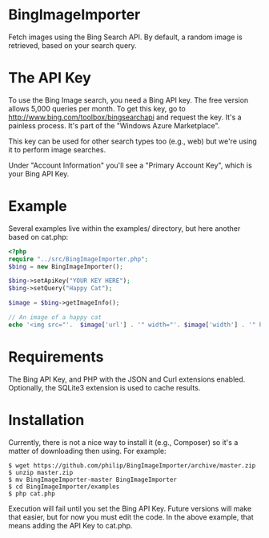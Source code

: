 # BingImageImporter
Fetch images using the Bing Search API. By default, a random image is retrieved, based on your search query. 

# The API Key
To use the Bing Image search, you need a Bing API key. The free version allows 5,000 queries per month. To get this key, go to http://www.bing.com/toolbox/bingsearchapi and request the key. It's a painless process. It's part of the "Windows Azure Marketplace".

This key can be used for other search types too (e.g., web) but we're using it to perform image searches.

Under "Account Information" you'll see a "Primary Account Key", which is your Bing API Key.

# Example
Several examples live within the examples/ directory, but here another based on cat.php:

```php
<?php
require "../src/BingImageImporter.php";
$bing = new BingImageImporter();

$bing->setApiKey("YOUR KEY HERE");
$bing->setQuery("Happy Cat");

$image = $bing->getImageInfo();

// An image of a happy cat
echo '<img src="'.  $image['url'] . '" width="'. $image['width'] . '" height="'. $image['height'] . '"/>';
```
# Requirements
The Bing API Key, and PHP with the JSON and Curl extensions enabled. Optionally, the SQLite3 extension is used to cache results.

# Installation
Currently, there is not a nice way to install it (e.g., Composer) so it's a matter of downloading then using. For example:
```
$ wget https://github.com/philip/BingImageImporter/archive/master.zip
$ unzip master.zip
$ mv BingImageImporter-master BingImageImporter
$ cd BingImageImporter/examples
$ php cat.php
```
Execution will fail until you set the Bing API Key. Future versions will make that easier, but for now you must edit the code. In the above example, that means adding the API Key to cat.php.
